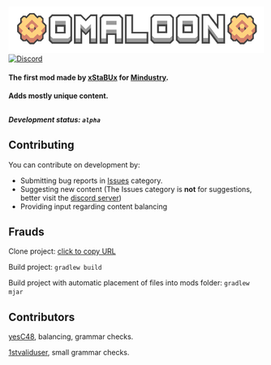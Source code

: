 ![Logo](img.png)
[![Discord](https://img.shields.io/discord/1011940744774303795.svg?color=7289da&label=Omaloon-mod-Genral&logo=discord)](https://discord.gg/bNMT82Hswb)
#### The first mod made by [xStaBUx](https://github.com/xStaBUx) for [Mindustry](https://github.com/Anuken/Mindustry).
#### Adds mostly unique content.
##
##### Development status: `alpha`
## Contributing

You can contribute on development by:

* Submitting bug reports in [Issues](https://github.com/xStaBUx/Omaloon-mod-public/issues) category.
* Suggesting new content (The Issues category is **not** for suggestions, better visit the [discord server](https://discord.gg/bNMT82Hswb))
* Providing input regarding content balancing

## Frauds
Clone project: [click to copy URL](https://github.com/xStaBUx/Omaloon-mod-public.git)

Build project: `gradlew build`

Build project with automatic placement of files into mods folder: `gradlew mjar`

## Contributors

[yesC48](https://github.com/yesC48), balancing, grammar checks.

[1stvaliduser](https://github.com/1stvaliduser), small grammar checks.

